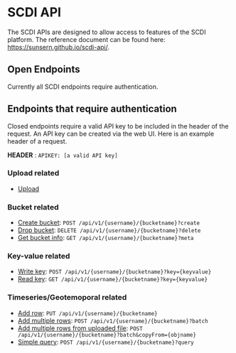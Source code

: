 # SCDI API

The SCDI APIs are designed to allow access to features of the SCDI platform. The reference document can be found here: <https://sunsern.github.io/scdi-api/>.

## Open Endpoints

Currently all SCDI endpoints require authentication.

## Endpoints that require authentication

Closed endpoints require a valid API key to be included in the header of the request. An API key can be created via the web UI. Here is an example header of a request.

**HEADER** : `APIKEY: [a valid API key]`

### Upload related

- [Upload](upload/readme.md)

### Bucket related

- [Create bucket](bucket/create.md): `POST /api/v1/{username}/{bucketname}?create`
- [Drop bucket](bucket/drop.md): `DELETE /api/v1/{username}/{bucketname}?delete`
- [Get bucket info](bucket/meta.md): `GET /api/v1/{username}/{bucketname}?meta`

### Key-value related

- [Write key](keyvalue/write.md): `POST /api/v1/{username}/{bucketname}?key={keyvalue}`
- [Read key](keyvalue/read.md): `GET /api/v1/{username}/{bucketname}?key={keyvalue}`

### Timeseries/Geotemoporal related

- [Add row](timeseries/add.md): `PUT /api/v1/{username}/{bucketname}`
- [Add multiple rows](timeseries/add_multiple.md): `POST /api/v1/{username}/{bucketname}?batch`
- [Add multiple rows from uploaded file](timeseries/add_multiple.md): `POST /api/v1/{username}/{bucketname}?batch&copyFrom={objname}`
- [Simple query](timeseries/query.md): `POST /api/v1/{username}/{bucketname}?query`
